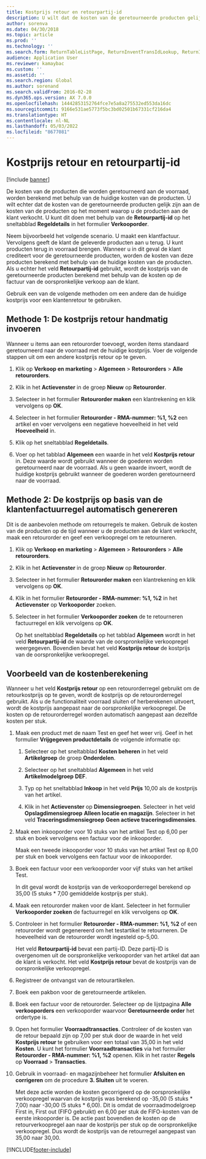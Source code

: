```yaml
---
title: Kostprijs retour en retourpartij-id
description: U wilt dat de kosten van de geretourneerde producten gelijk zijn aan de kosten van de producten op het moment waarop u de producten aan de klant verkocht. U kunt dit bewerkstelligen met behulp van de **Retourpartij-id**.
author: sorenva
ms.date: 04/30/2018
ms.topic: article
ms.prod: ''
ms.technology: ''
ms.search.form: ReturnTableListPage, ReturnInventTransIdLookup, ReturnItemNumLookup
audience: Application User
ms.reviewer: kamaybac
ms.custom: ''
ms.assetid: ''
ms.search.region: Global
ms.author: sorenand
ms.search.validFrom: 2016-02-28
ms.dyn365.ops.version: AX 7.0.0
ms.openlocfilehash: 14442853152764fce7e5a8a275532ed553da16dc
ms.sourcegitcommit: 9166e531ae5773f5bc3bd02501b67331cf216da4
ms.translationtype: HT
ms.contentlocale: nl-NL
ms.lasthandoff: 05/03/2022
ms.locfileid: "8677081"
---
```

# <a name="return-cost-price-and-return-lot-id"></a>Kostprijs retour en retourpartij-id        

[!include [banner](../includes/banner.md)]



De kosten van de producten die worden geretourneerd aan de voorraad, worden berekend met behulp van de huidige kosten van de producten. U wilt echter dat de kosten van de geretourneerde producten gelijk zijn aan de kosten van de producten op het moment waarop u de producten aan de klant verkocht. U kunt dit doen met behulp van de **Retourpartij-id** op het sneltabblad **Regeldetails** in het formulier **Verkooporder**.

Neem bijvoorbeeld het volgende scenario. U maakt een klantfactuur. Vervolgens geeft de klant de geleverde producten aan u terug. U kunt producten terug in voorraad brengen. Wanneer u in dit geval de klant crediteert voor de geretourneerde producten, worden de kosten van deze producten berekend met behulp van de huidige kosten van de producten. Als u echter het veld **Retourpartij-id** gebruikt, wordt de kostprijs van de geretourneerde producten berekend met behulp van de kosten op de factuur van de oorspronkelijke verkoop aan de klant.

Gebruik een van de volgende methoden om een andere dan de huidige kostprijs voor een klantenretour te gebruiken.

## <a name="method-1-manually-enter-the-return-cost-price"></a>Methode 1: De kostprijs retour handmatig invoeren

Wanneer u items aan een retourorder toevoegt, worden items standaard geretourneerd naar de voorraad met de huidige kostprijs. Voer de volgende stappen uit om een andere kostprijs retour op te geven.

1.  Klik op **Verkoop en marketing** \> **Algemeen** \> **Retourorders** \> **Alle retourorders**.

2.  Klik in het **Actievenster** in de groep **Nieuw** op **Retourorder**.

3.  Selecteer in het formulier **Retourorder maken** een klantrekening en klik vervolgens op **OK**.

4.  Selecteer in het formulier **Retourorder - RMA-nummer: %1, %2** een artikel en voer vervolgens een negatieve hoeveelheid in het veld **Hoeveelheid** in.

5.  Klik op het sneltabblad **Regeldetails**.

6.  Voer op het tabblad **Algemeen** een waarde in het veld **Kostprijs retour** in. Deze waarde wordt gebruikt wanneer de goederen worden geretourneerd naar de voorraad. Als u geen waarde invoert, wordt de huidige kostprijs gebruikt wanneer de goederen worden geretourneerd naar de voorraad.

## <a name="method-2-automatically-generate-the-cost-price-based-on-the-customer-invoice-line"></a>Methode 2: De kostprijs op basis van de klantenfactuurregel automatisch genereren

Dit is de aanbevolen methode om retourregels te maken. Gebruik de kosten van de producten op de tijd wanneer u de producten aan de klant verkocht, maak een retourorder en geef een verkoopregel om te retourneren.

1.  Klik op **Verkoop en marketing** \> **Algemeen** \> **Retourorders** \> **Alle retourorders**.

2.  Klik in het **Actievenster** in de groep **Nieuw** op **Retourorder**.

3.  Selecteer in het formulier **Retourorder maken** een klantrekening en klik vervolgens op **OK**.

4.  Klik in het formulier **Retourorder - RMA-nummer: %1, %2** in het **Actievenster** op **Verkooporder** zoeken.

5.  Selecteer in het formulier **Verkooporder zoeken** de te retourneren factuurregel en klik vervolgens op **OK**.
    
    Op het sneltabblad **Regeldetails** op het tabblad **Algemeen** wordt in het veld **Retourpartij-id** de waarde van de oorspronkelijke verkoopregel weergegeven. Bovendien bevat het veld **Kostprijs retour** de kostprijs van de oorspronkelijke verkoopregel.

## <a name="cost-calculation-example"></a>Voorbeeld van de kostenberekening

Wanneer u het veld **Kostprijs retour** op een retourorderregel gebruikt om de retourkostprijs op te geven, wordt de kostprijs op de retourorderregel gebruikt. Als u de functionaliteit voorraad sluiten of herberekenen uitvoert, wordt de kostprijs aangepast naar de oorspronkelijke verkoopregel. De kosten op de retourorderregel worden automatisch aangepast aan dezelfde kosten per stuk.

1.  Maak een product met de naam Test en geef het weer vrij. Geef in het formulier **Vrijgegeven productdetails** de volgende informatie op:
    
    1.  Selecteer op het sneltabblad **Kosten beheren** in het veld **Artikelgroep** de groep **Onderdelen**.
    
    2.  Selecteer op het sneltabblad **Algemeen** in het veld **Artikelmodelgroep** **DEF**.
    
    3.  Typ op het sneltabblad **Inkoop** in het veld **Prijs** 10,00 als de kostprijs van het artikel.
    
    4.  Klik in het **Actievenster** op **Dimensiegroepen**. Selecteer in het veld **Opslagdimensiegroep** **Alleen locatie en magazijn**. Selecteer in het veld **Traceringsdimensiegroep** **Geen actieve traceringsdimensies**.

2.  Maak een inkooporder voor 10 stuks van het artikel Test op 6,00 per stuk en boek vervolgens een factuur voor de inkooporder.
    
    Maak een tweede inkooporder voor 10 stuks van het artikel Test op 8,00 per stuk en boek vervolgens een factuur voor de inkooporder.

3.  Boek een factuur voor een verkooporder voor vijf stuks van het artikel Test.
    
    In dit geval wordt de kostprijs van de verkooporderregel berekend op 35,00 (5 stuks \* 7,00 gemiddelde kostprijs per stuk).

4.  Maak een retourorder maken voor de klant. Selecteer in het formulier **Verkooporder zoeken** de factuurregel en klik vervolgens op **OK**.

5.  Controleer in het formulier **Retourorder - RMA-nummer: %1, %2** of een retourorder wordt gegenereerd om het testartikel te retourneren. De hoeveelheid van de retourorder wordt ingesteld op-5,00.
    
    Het veld **Retourpartij-id** bevat een partij-ID. Deze partij-ID is overgenomen uit de oorspronkelijke verkooporder van het artikel dat aan de klant is verkocht. Het veld **Kostprijs retour** bevat de kostprijs van de oorspronkelijke verkoopregel.

6.  Registreer de ontvangst van de retourartikelen.

7.  Boek een pakbon voor de geretourneerde artikelen.

8.  Boek een factuur voor de retourorder. Selecteer op de lijstpagina **Alle verkooporders** een verkooporder waarvoor **Geretourneerde order** het ordertype is.

9.  Open het formulier **Voorraadtransacties**. Controleer of de kosten van de retour bepaald zijn op 7,00 per stuk door de waarde in het veld **Kostprijs retour** te gebruiken voor een totaal van 35,00 in het veld **Kosten**. U kunt het formulier **Voorraadtransacties** via het formulier **Retourorder - RMA-nummer: %1, %2** openen. Klik in het raster **Regels** op **Voorraad** \> **Transacties**.

10. Gebruik in voorraad- en magazijnbeheer het formulier **Afsluiten en corrigeren** om de procedure **3. Sluiten** uit te voeren.
    
    Met deze actie worden de kosten gecorrigeerd op de oorspronkelijke verkoopregel waarvan de kostprijs was berekend op -35,00 (5 stuks \* 7,00) naar -30,00 (5 stuks \* 6,00). Dit is omdat de voorraadmodelgroep First in, First out (FIFO gebruikt) en 6,00 per stuk de FIFO-kosten van de eerste inkooporder is. De actie past bovendien de kosten op de retourverkoopregel aan naar de kostprijs per stuk op de oorspronkelijke verkoopregel. Dus wordt de kostprijs van de retourregel aangepast van 35,00 naar 30,00.






[!INCLUDE[footer-include](../../includes/footer-banner.md)]